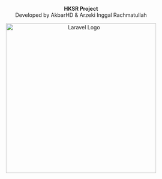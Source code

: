 <p align="center">
  <strong>HKSR Project</strong><br>
  Developed by AkbarHD & Arzeki Inggal Rachmatullah
</p>

<p align="center"><a href="https://laravel.com" target="_blank"><img src="https://raw.githubusercontent.com/laravel/art/master/logo-lockup/5%20SVG/2%20CMYK/1%20Full%20Color/laravel-logolockup-cmyk-red.svg" width="400" alt="Laravel Logo"></a></p>
